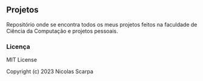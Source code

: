 ## Projetos
Repositório onde se encontra todos os meus projetos feitos na faculdade de Ciência da Computação e projetos pessoais.

### Licença 
MIT License

Copyright (c) 2023 Nicolas Scarpa
